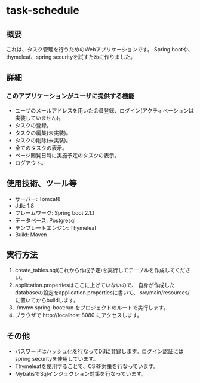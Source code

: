 # task-schedule 

## 概要
これは、タスク管理を行うためのWebアプリケーションです。
Spring bootや、thymeleaf、spring securityを試すために作りました。

## 詳細
### このアプリケーションがユーザに提供する機能
- ユーザのメールアドレスを用いた会員登録、ログイン(アクティベーションは実装していません)。
- タスクの登録。
- タスクの編集(未実装)。
- タスクの削除(未実装)。
- 全てのタスクの表示。
- ページ閲覧日時に実施予定のタスクの表示。
- ログアウト。

## 使用技術、ツール等
- サーバー: Tomcat8
- Jdk: 1.8
- フレームワーク: Spring boot 2.1.1
- データベース: Postgresql 
- テンプレートエンジン: Thymeleaf
- Build: Maven

## 実行方法
1. create_tables.sql(これから作成予定)を実行してテーブルを作成してください。
2. application.propertiesはここに上げていないので、
自身が作成したdatabaseの設定をapplication.propertiesに書いて、
src/main/resources/ に置いてからbuildします。
3. ./mvnw spring-boot:run をプロジェクトのルートで実行します。
4. ブラウザで http://localhost:8080 にアクセスします。

## その他
- パスワードはハッシュ化を行なってDBに登録します。ログイン認証にはspring securityを使用しています。
- Thymeleafを使用することで、CSRF対策を行なっています。
- MybatisでSqlインジェクション対策を行なっています。
